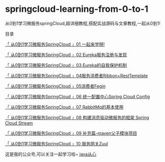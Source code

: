# springcloud-learning-from-0-to-1
从0到1学习微服务springCloud,超详细教程,搭配实战源码与文章教程,一起从0到1!

目录

[「 从0到1学习微服务SpringCloud 」01 一起来学呀!](https://mp.weixin.qq.com/s/cAIOg-VMCO_2cIPrH_O9IQ)

[「 从0到1学习微服务SpringCloud 」02 Eureka服务注册与发现](https://mp.weixin.qq.com/s/OqFrwEFlfnX3IEDqUFSmNg)

[「 从0到1学习微服务SpringCloud 」03 Eureka的自我保护机制](https://mp.weixin.qq.com/s/T4lVTsBDs2CFKS-PrqMh6w)

[「 从0到1学习微服务SpringCloud 」04服务消费者Ribbon+RestTemplate](https://mp.weixin.qq.com/s/VPk4zFKjXW-7pIhk8LEwnw)

[「 从0到1学习微服务SpringCloud 」05消费者Fegin](https://mp.weixin.qq.com/s/HOrcIIAFg3N6PcuMG4lSyw)

[「 从0到1学习微服务SpringCloud 」06 统一配置中心Spring Cloud Config](https://mp.weixin.qq.com/s/EthL8rOxmgR4Pz0vezopfw)

[「 从0到1学习微服务SpringCloud 」07 RabbitMq的基本使用](https://mp.weixin.qq.com/s/uOJJ5Jsrg-yV0t-33MYw_g)

[「 从0到1学习微服务SpringCloud 」08 构建消息驱动微服务的框架 Spring Cloud Stream](https://mp.weixin.qq.com/s/nKEe22fGUL0Vw39-FHqquA)

[「 从0到1学习微服务SpringCloud 」09 补充篇-maven父子模块项目](https://mp.weixin.qq.com/s/XlQ540hl38XFms8osid4VA)

[「 从0到1学习微服务SpringCloud 」10 服务网关Zuul](https://mp.weixin.qq.com/s/6E4dauWm6h7PorhC1h5TaQ)


这是我的公众号,可以关注一起学习哈~
[java从心](http://upload-images.jianshu.io/upload_images/13046507-2a035833bb679361?imageMogr2/auto-orient/strip%7CimageView2/2/w/1240)
